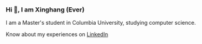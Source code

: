### Hi 👋, I am Xinghang (Ever)

I am a Master's student in Columbia University, studying computer science. 

Know about my experiences on [LinkedIn](https://www.linkedin.com/in/xinghang-sun/) 
<!--
**everssun/everssun** is a ✨ _special_ ✨ repository because its `README.md` (this file) appears on your GitHub profile.

Here are some ideas to get you started:

- 🔭 I’m currently working on ...
- 🌱 I’m currently learning ...
- 👯 I’m looking to collaborate on ...
- 🤔 I’m looking for help with ...
- 💬 Ask me about ...
- 📫 How to reach me: ...
- 😄 Pronouns: ...
- ⚡ Fun fact: ...
-->

